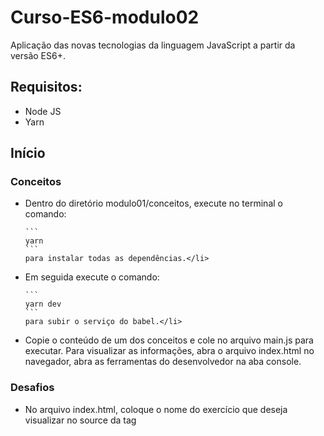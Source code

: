 # Curso-ES6-modulo02
Aplicação das novas tecnologias da linguagem JavaScript a partir da versão ES6+.


## Requisitos:

<ul>
  <li>Node JS</li>
  <li>Yarn</li>
</ul>

## Início


### Conceitos

<ul>

  <li>Dentro do diretório modulo01/conceitos, execute no terminal o comando:

    ```
    yarn
    ```
    para instalar todas as dependências.</li>

  <li>Em seguida execute o comando:

    ```
    yarn dev
    ```
    para subir o serviço do babel.</li>

  <li>Copie o conteúdo de um dos conceitos e cole no arquivo main.js para executar.
    Para visualizar as informações, abra o arquivo index.html no navegador, abra as ferramentas do desenvolvedor
    na aba console.</li>

</ul>


### Desafios

  <ul>
    <li>No arquivo index.html, coloque o nome do exercício que deseja visualizar no source da tag <script></li>.

    ```
    Exemplo: <script src = 'ex5.js'></script>.
    ```
    <li>Para visualizar as informações, abra o arquivo index.html no navegador, abra as ferramentas do desenvolvedor
      na aba console.</li>
  </ul>
